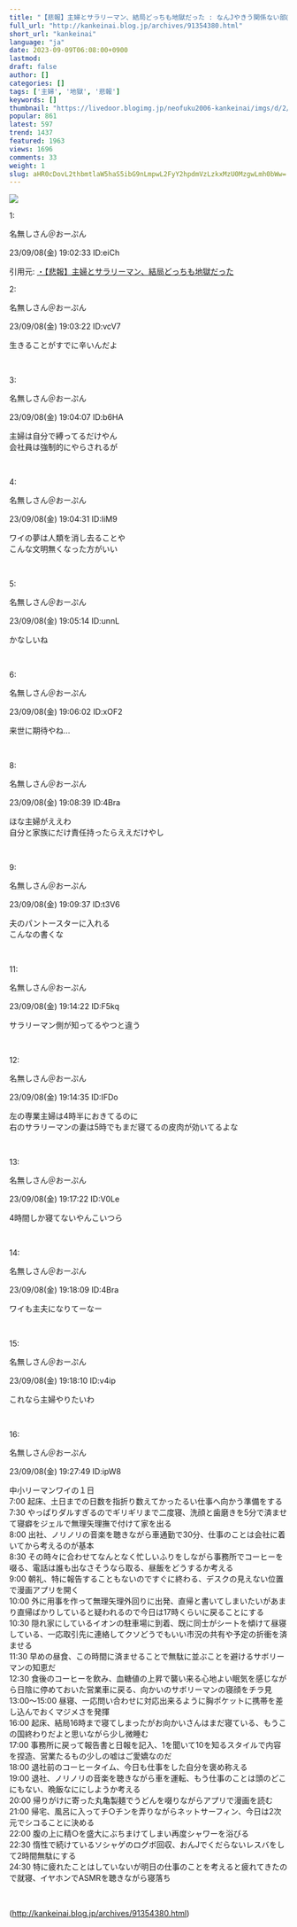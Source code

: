 ```yaml
---
title: "【悲報】主婦とサラリーマン、結局どっちも地獄だった : なんJやきう関係ない部@おんJ"
full_url: "http://kankeinai.blog.jp/archives/91354380.html"
short_url: "kankeinai"
language: "ja"
date: 2023-09-09T06:08:00+0900
lastmod: 
draft: false
author: []
categories: []
tags: ['主婦', '地獄', '悲報']
keywords: []
thumbnail: "https://livedoor.blogimg.jp/neofuku2006-kankeinai/imgs/d/2/d20f26b3-s.jpg"
popular: 861
latest: 597
trend: 1437
featured: 1963
views: 1696
comments: 33
weight: 1
slug: aHR0cDovL2thbmtlaW5haS5ibG9nLmpwL2FyY2hpdmVzLzkxMzU0MzgwLmh0bWw=
---
```


![](https://livedoor.blogimg.jp/neofuku2006-kankeinai/imgs/d/2/d20f26b3-s.jpg)

<div><p class='t_h'>1: <p>名無しさん＠おーぷん</p> <p> 23/09/08(金) 19:02:33 ID:eiCh</p></p><p>引用元: <a href='http://2chspa.com/thread/livejupiter/1694167353' target='_blank'>・</a><a href='https://hayabusa.open2ch.net/test/read.cgi/livejupiter/1694167353/' target='_blank'>【悲報】主婦とサラリーマン、結局どっちも地獄だった</a></p><p class='t_h'>2: <p>名無しさん＠おーぷん</p> <p> 23/09/08(金) 19:03:22 ID:vcV7</p></p> <p class='t_b'> 生きることがすでに辛いんだよ </p><br> <p class='t_h'>3: <p>名無しさん＠おーぷん</p> <p> 23/09/08(金) 19:04:07 ID:b6HA</p></p> <p class='t_b'> 主婦は自分で縛ってるだけやん<br>会社員は強制的にやらされるが </p><br> <p class='t_h'>4: <p>名無しさん＠おーぷん</p> <p> 23/09/08(金) 19:04:31 ID:IiM9</p></p> <p class='t_b'> ワイの夢は人類を消し去ることや<br>こんな文明無くなった方がいい </p><br> <p class='t_h'>5: <p>名無しさん＠おーぷん</p> <p> 23/09/08(金) 19:05:14 ID:unnL</p></p> <p class='t_b'> かなしいね </p><br> <p class='t_h'>6: <p>名無しさん＠おーぷん</p> <p> 23/09/08(金) 19:06:02 ID:xOF2</p></p> <p class='t_b'> 来世に期待やね… </p><br> <p class='t_h'>8: <p>名無しさん＠おーぷん</p> <p> 23/09/08(金) 19:08:39 ID:4Bra</p></p> <p class='t_b'> ほな主婦がええわ<br>自分と家族にだけ責任持ったらええだけやし </p><br> <p class='t_h'>9: <p>名無しさん＠おーぷん</p> <p> 23/09/08(金) 19:09:37 ID:t3V6</p></p> <p class='t_b'> 夫のパントースターに入れる<br>こんなの書くな </p><br> <p class='t_h'>11: <p>名無しさん＠おーぷん</p> <p> 23/09/08(金) 19:14:22 ID:F5kq</p></p> <p class='t_b'> サラリーマン側が知ってるやつと違う<br></p><br> <p class='t_h'>12: <p>名無しさん＠おーぷん</p> <p> 23/09/08(金) 19:14:35 ID:IFDo</p></p> <p class='t_b'> 左の専業主婦は4時半におきてるのに<br>右のサラリーマンの妻は5時でもまだ寝てるの皮肉が効いてるよな </p><br> <p class='t_h'>13: <p>名無しさん＠おーぷん</p> <p> 23/09/08(金) 19:17:22 ID:V0Le</p></p> <p class='t_b'> 4時間しか寝てないやんこいつら </p><br> <p class='t_h'>14: <p>名無しさん＠おーぷん</p> <p> 23/09/08(金) 19:18:09 ID:4Bra</p></p> <p class='t_b'> ワイも主夫になりてーなー </p><br> <p class='t_h'>15: <p>名無しさん＠おーぷん</p> <p> 23/09/08(金) 19:18:10 ID:v4ip</p></p> <p class='t_b'> これなら主婦やりたいわ </p><br> <p class='t_h'>16: <p>名無しさん＠おーぷん</p> <p> 23/09/08(金) 19:27:49 ID:ipW8</p></p> <p class='t_b'> 中小リーマンワイの１日<br>7:00 起床、土日までの日数を指折り数えてかったるい仕事へ向かう準備をする<br>7:30 やっぱりダルすぎるのでギリギリまで二度寝、洗顔と歯磨きを5分で済ませて寝癖をジェルで無理矢理撫で付けて家を出る<br>8:00 出社、ノリノリの音楽を聴きながら車通勤で30分、仕事のことは会社に着いてから考えるのが基本<br>8:30 その時々に合わせてなんとなく忙しいふりをしながら事務所でコーヒーを啜る、電話は誰も出なさそうなら取る、昼飯をどうするか考える<br>9:00 朝礼、特に報告することもないのですぐに終わる、デスクの見えない位置で漫画アプリを開く<br>10:00 外に用事を作って無理矢理外回りに出発、直帰と書いてしまいたいがあまり直帰ばかりしていると疑われるので今日は17時くらいに戻ることにする<br>10:30 隠れ家にしているイオンの駐車場に到着、既に同士がシートを傾けて昼寝している、一応取引先に連絡してクソどうでもいい市況の共有や予定の折衝を済ませる<br>11:30 早めの昼食、この時間に済ませることで無駄に並ぶことを避けるサボリーマンの知恵だ<br>12:30 食後のコーヒーを飲み、血糖値の上昇で襲い来る心地よい眠気を感じながら日陰に停めておいた営業車に戻る、向かいのサボリーマンの寝顔をチラ見<br>13:00～15:00 昼寝、一応問い合わせに対応出来るように胸ポケットに携帯を差し込んでおくマジメさを発揮<br>16:00 起床、結局16時まで寝てしまったがお向かいさんはまだ寝ている、もうこの国終わりだよと思いながら少し微睡む<br>17:00 事務所に戻って報告書と日報を記入、1を聞いて10を知るスタイルで内容を捏造、営業たるもの少しの嘘はご愛嬌なのだ<br>18:00 退社前のコーヒータイム、今日も仕事をした自分を褒め称える<br>19:00 退社、ノリノリの音楽を聴きながら車を運転、もう仕事のことは頭のどこにもない、晩飯なににしようか考える<br>20:00 帰りがけに寄った丸亀製麺でうどんを啜りながらアプリで漫画を読む<br>21:00 帰宅、風呂に入ってチ○チンを弄りながらネットサーフィン、今日は2次元でシコることに決める<br>22:00 腹の上に精○を盛大にぶちまけてしまい再度シャワーを浴びる<br>22:30 惰性で続けているソシャゲのログボ回収、おんJでくだらないレスバをして2時間無駄にする<br>24:30 特に疲れたことはしていないが明日の仕事のことを考えると疲れてきたので就寝、イヤホンでASMRを聴きながら寝落ち </p><br> <img border='0' width='1' height='1' src='https://www12.a8.net/0.gif?a8mat=2BJK9W+3WIBJM+249K+BWGDT' alt=''> </div>

(http://kankeinai.blog.jp/archives/91354380.html)
